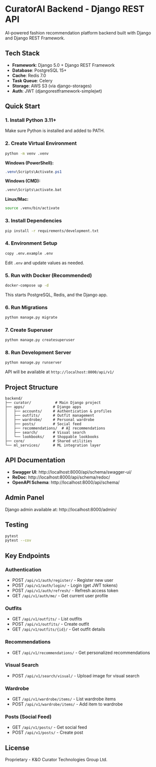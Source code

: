 # CuratorAI Backend - Django REST API

AI-powered fashion recommendation platform backend built with Django and Django REST Framework.

## Tech Stack

- **Framework**: Django 5.0 + Django REST Framework
- **Database**: PostgreSQL 15+
- **Cache**: Redis 7.0
- **Task Queue**: Celery
- **Storage**: AWS S3 (via django-storages)
- **Auth**: JWT (djangorestframework-simplejwt)

## Quick Start

### 1. Install Python 3.11+

Make sure Python is installed and added to PATH.

### 2. Create Virtual Environment

```bash
python -m venv .venv
```

**Windows (PowerShell):**
```powershell
.venv\Scripts\Activate.ps1
```

**Windows (CMD):**
```cmd
.venv\Scripts\activate.bat
```

**Linux/Mac:**
```bash
source .venv/bin/activate
```

### 3. Install Dependencies

```bash
pip install -r requirements/development.txt
```

### 4. Environment Setup

```bash
copy .env.example .env
```

Edit `.env` and update values as needed.

### 5. Run with Docker (Recommended)

```bash
docker-compose up -d
```

This starts PostgreSQL, Redis, and the Django app.

### 6. Run Migrations

```bash
python manage.py migrate
```

### 7. Create Superuser

```bash
python manage.py createsuperuser
```

### 8. Run Development Server

```bash
python manage.py runserver
```

API will be available at `http://localhost:8000/api/v1/`

## Project Structure

```
backend/
├── curator/           # Main Django project
├── apps/             # Django apps
│   ├── accounts/     # Authentication & profiles
│   ├── outfits/      # Outfit management
│   ├── wardrobe/     # Personal wardrobe
│   ├── posts/        # Social feed
│   ├── recommendations/  # AI recommendations
│   ├── search/       # Visual search
│   └── lookbooks/    # Shoppable lookbooks
├── core/             # Shared utilities
└── ml_services/      # ML integration layer
```

## API Documentation

- **Swagger UI**: http://localhost:8000/api/schema/swagger-ui/
- **ReDoc**: http://localhost:8000/api/schema/redoc/
- **OpenAPI Schema**: http://localhost:8000/api/schema/

## Admin Panel

Django admin available at: http://localhost:8000/admin/

## Testing

```bash
pytest
pytest --cov
```

## Key Endpoints

### Authentication
- POST `/api/v1/auth/register/` - Register new user
- POST `/api/v1/auth/login/` - Login (get JWT tokens)
- POST `/api/v1/auth/refresh/` - Refresh access token
- GET `/api/v1/auth/me/` - Get current user profile

### Outfits
- GET `/api/v1/outfits/` - List outfits
- POST `/api/v1/outfits/` - Create outfit
- GET `/api/v1/outfits/{id}/` - Get outfit details

### Recommendations
- GET `/api/v1/recommendations/` - Get personalized recommendations

### Visual Search
- POST `/api/v1/search/visual/` - Upload image for visual search

### Wardrobe
- GET `/api/v1/wardrobe/items/` - List wardrobe items
- POST `/api/v1/wardrobe/items/` - Add item to wardrobe

### Posts (Social Feed)
- GET `/api/v1/posts/` - Get social feed
- POST `/api/v1/posts/` - Create post

## License

Proprietary - K&O Curator Technologies Group Ltd.

